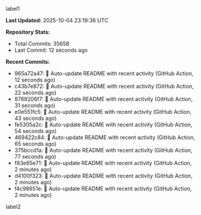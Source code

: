 
label1 
<!-- ACTIVITY_START -->
**Last Updated:** 2025-10-04 23:19:36 UTC

**Repository Stats:**
- Total Commits: 35658
- Last Commit: 12 seconds ago

**Recent Commits:**
- 965a72a47: 🤖 Auto-update README with recent activity (GitHub Action, 12 seconds ago)
- c43b7e872: 🤖 Auto-update README with recent activity (GitHub Action, 22 seconds ago)
- 8769206f7: 🤖 Auto-update README with recent activity (GitHub Action, 31 seconds ago)
- e0e551fc5: 🤖 Auto-update README with recent activity (GitHub Action, 43 seconds ago)
- fe5305a2c: 🤖 Auto-update README with recent activity (GitHub Action, 54 seconds ago)
- 469422c84: 🤖 Auto-update README with recent activity (GitHub Action, 65 seconds ago)
- 375bccd1a: 🤖 Auto-update README with recent activity (GitHub Action, 77 seconds ago)
- f83e65e71: 🤖 Auto-update README with recent activity (GitHub Action, 2 minutes ago)
- d4100f323: 🤖 Auto-update README with recent activity (GitHub Action, 2 minutes ago)
- f4c98651e: 🤖 Auto-update README with recent activity (GitHub Action, 2 minutes ago)
<!-- ACTIVITY_END -->

label2
